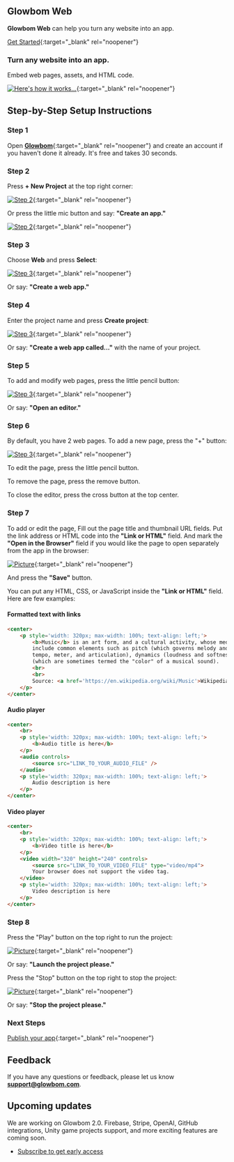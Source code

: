 ## Glowbom Web

**Glowbom Web** can help you turn any website into an app. 

[Get Started](https://glowbom.com/){:target="_blank" rel="noopener"}

### Turn any website into an app.

Embed web pages, assets, and HTML code.

[![Here's how it works...](https://user-images.githubusercontent.com/2455891/98289741-db84bf00-1f65-11eb-968f-1ca78ee4a7d0.png)](https://glowbom.com/){:target="_blank" rel="noopener"}

## Step-by-Step Setup Instructions

### Step 1

Open [**Glowbom**](https://glowbom.com/chat/){:target="_blank" rel="noopener"} and create an account if you haven't done it already. It's free and takes 30 seconds.

### Step 2

Press **+ New Project** at the top right corner:

[![Step 2](https://user-images.githubusercontent.com/2455891/97621818-0c567880-19e9-11eb-93ba-6a8d9944c7b8.png)](https://glowbom.com/){:target="_blank" rel="noopener"}

Or press the little mic button and say: **"Create an app."**

[![Step 2](https://user-images.githubusercontent.com/2455891/97621819-0cef0f00-19e9-11eb-984a-41e89a44490f.png)](https://glowbom.com/){:target="_blank" rel="noopener"}

### Step 3

Choose **Web** and press **Select**:

[![Step 3](https://user-images.githubusercontent.com/2455891/98290141-80070100-1f66-11eb-920b-39fc0015b249.png)](https://glowbom.com/){:target="_blank" rel="noopener"}

Or say: **"Create a web app."**

### Step 4

Enter the project name and press **Create project**:

[![Step 3](https://user-images.githubusercontent.com/2455891/97621821-0cef0f00-19e9-11eb-8e87-83d8e0976cf0.png)](https://glowbom.com/){:target="_blank" rel="noopener"}

Or say: **"Create a web app called..."** with the name of your project.

### Step 5

To add and modify web pages, press the little pencil button:

[![Step 3](https://user-images.githubusercontent.com/2455891/97621823-0d87a580-19e9-11eb-82b2-20a615e91a3b.png)](https://glowbom.com/){:target="_blank" rel="noopener"}

Or say: **"Open an editor."**

### Step 6

By default, you have 2 web pages. To add a new page, press the "+" button:

[![Step 3](https://user-images.githubusercontent.com/2455891/98289743-dc1d5580-1f65-11eb-970d-3b6217692e71.png)](https://glowbom.com/){:target="_blank" rel="noopener"}

To edit the page, press the little pencil button.

To remove the page, press the remove button.

To close the editor, press the cross button at the top center.

### Step 7

To add or edit the page, Fill out the page title and thumbnail URL fields. Put the link address or HTML code into the **"Link or HTML"** field. And mark the **"Open in the Browser"** field if you would like the page to open separately from the app in the browser:

[![Picture](https://user-images.githubusercontent.com/2455891/98289738-daec2880-1f65-11eb-8f94-e44992fb186a.png)](https://glowbom.com/){:target="_blank" rel="noopener"}

And press the **"Save"** button.

You can put any HTML, CSS, or JavaScript inside the **"Link or HTML"** field. Here are few examples:

#### Formatted text with links

```html
<center>
    <p style='width: 320px; max-width: 100%; text-align: left;'>
        <b>Music</b> is an art form, and a cultural activity, whose medium is sound. General definitions of music
        include common elements such as pitch (which governs melody and harmony), rhythm (and its associated concepts
        tempo, meter, and articulation), dynamics (loudness and softness), and the sonic qualities of timbre and texture
        (which are sometimes termed the "color" of a musical sound).
        <br>
        <br>
        Source: <a href='https://en.wikipedia.org/wiki/Music'>Wikipedia</a>
    </p>
</center>
```

#### Audio player

```html
<center>
    <br>
    <p style='width: 320px; max-width: 100%; text-align: left;'>
        <b>Audio title is here</b>
    </p>
    <audio controls>
        <source src="LINK_TO_YOUR_AUDIO_FILE" />
    </audio>
    <p style='width: 320px; max-width: 100%; text-align: left;'>
        Audio description is here
    </p>
</center>
```

#### Video player

```html
<center>
    <br>
    <p style='width: 320px; max-width: 100%; text-align: left;'>
        <b>Video title is here</b>
    </p>
    <video width="320" height="240" controls>
        <source src="LINK_TO_YOUR_VIDEO_FILE" type="video/mp4">
        Your browser does not support the video tag.
    </video>
    <p style='width: 320px; max-width: 100%; text-align: left;'>
        Video description is here
    </p>
</center>
```

### Step 8

Press the "Play" button on the top right to run the project:

[![Picture](https://user-images.githubusercontent.com/2455891/97621829-0eb8d280-19e9-11eb-9a0b-c3df20755125.png)](https://glowbom.com/){:target="_blank" rel="noopener"}

Or say: **"Launch the project please."**

Press the "Stop" button on the top right to stop the project:

[![Picture](https://user-images.githubusercontent.com/2455891/98292326-c9a51b00-1f69-11eb-9125-9f5ed0802db4.png)](https://glowbom.com/){:target="_blank" rel="noopener"}

Or say: **"Stop the project please."**

### Next Steps

[Publish your app](https://glowbom.github.io/Glowbom/Publish){:target="_blank" rel="noopener"}

## Feedback

If you have any questions or feedback, please let us know **support@glowbom.com**.

## Upcoming updates

We are working on Glowbom 2.0. Firebase, Stripe, OpenAI, GitHub integrations, Unity game projects support, and more exciting features are coming soon.

- [Subscribe to get early access](https://www.producthunt.com/upcoming/glowbom-2-0)
